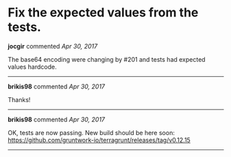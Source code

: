 # Fix the expected values from the tests.

**jocgir** commented *Apr 30, 2017*

The base64 encoding were changing by #201 and tests had expected values hardcode.
<br />
***


**brikis98** commented *Apr 30, 2017*

Thanks!
***

**brikis98** commented *Apr 30, 2017*

OK, tests are now passing. New build should be here soon: https://github.com/gruntwork-io/terragrunt/releases/tag/v0.12.15
***

